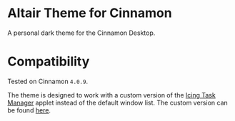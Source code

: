Altair Theme for Cinnamon
=========================

A personal dark theme for the Cinnamon Desktop.

Compatibility
=============

Tested on Cinnamon `4.0.9`.

The theme is designed to work with a custom version of the
[Icing Task Manager](https://cinnamon-spices.linuxmint.com/applets/view/269)
applet instead of the default window list. The custom version can be found
[here](https://github.com/Singond/icingtaskmanager).
